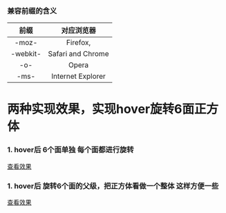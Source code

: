 ### 兼容前缀的含义

前缀 | 对应浏览器
|:------------:|:--------------:|
-moz-       |      Firefox, 
-webkit-    |      Safari and Chrome
-o-         |      Opera
-ms-        |      Internet Explorer


# 两种实现效果，实现hover旋转6面正方体

### 1. hover后  6个面单独  每个面都进行旋转

   [查看效果](https://hahaniu666.github.io/IFE2018/CSS/TASK_5/task_1.html)
   

### 1. hover后  旋转6个面的父级，把正方体看做一个整体  **这样方便一些**

   [查看效果](https://hahaniu666.github.io/IFE2018/CSS/TASK_5/task_2.html)